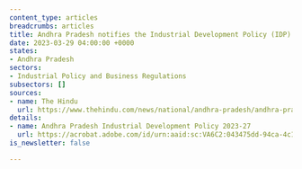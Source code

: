 ```yaml
---
content_type: articles
breadcrumbs: articles
title: Andhra Pradesh notifies the Industrial Development Policy (IDP) 2023-2027
date: 2023-03-29 04:00:00 +0000
states:
- Andhra Pradesh
sectors:
- Industrial Policy and Business Regulations
subsectors: []
sources:
- name: The Hindu
  url: https://www.thehindu.com/news/national/andhra-pradesh/andhra-pradesh-notifies-new-industrial-development-policy-identifies-12-sectors-as-thrust-areas/article66652028.ece
details:
- name: Andhra Pradesh Industrial Development Policy 2023-27
  url: https://acrobat.adobe.com/id/urn:aaid:sc:VA6C2:043475dd-94ca-4c13-a8d9-1b7b2854ecdb
is_newsletter: false

---
```

